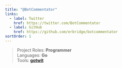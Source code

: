 ```yaml
---
title: "@BotCommentator"
links:
  - label: Twitter
    href: https://twitter.com/BotCommentator
  - label: GitHub
    href: https://github.com/erbridge/botcommentator
sortOrder: 1
---
```


> Project Roles: **Programmer**\
> Languages: **Go**\
> Tools: **[gotwit](/tools/gotwit)**
